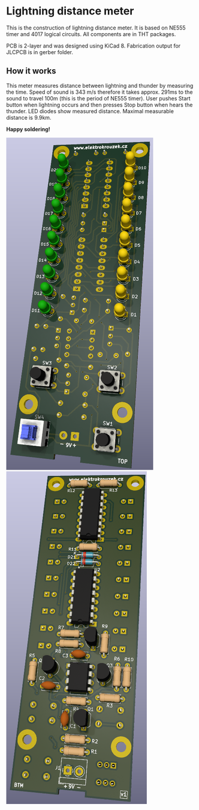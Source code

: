 # Lightning distance meter
This is the construction of lightning distance meter. It is based on NE555 timer 
and 4017 logical circuits. All components are in THT packages.

PCB is 2-layer and was designed using KiCad 8. Fabrication output for JLCPCB is in 
gerber folder.

## How it works
This meter measures distance between lightning and thunder by measuring the time.
Speed of sound is 343 m/s therefore it takes approx. 291ms to the sound to travel
100m (this is the period of NE555 timer). 
User pushes Start button when lightning occurs and then presses Stop button when 
hears the thunder. LED diodes show measured distance. Maximal measurable distance is 9.9km. 

**Happy soldering!**

![3D view](doc/3d_view_top.png)
![3D view](doc/3d_view_bottom.png)